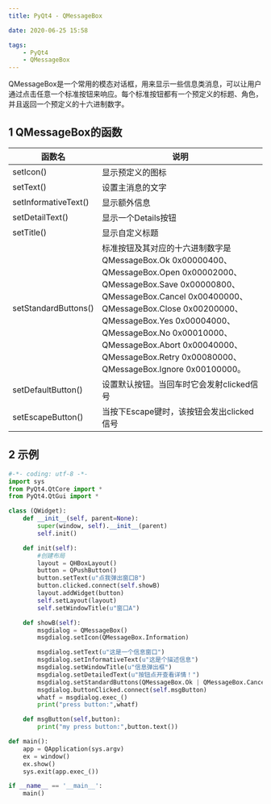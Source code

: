 ```yaml
---
title: PyQt4 - QMessageBox

date: 2020-06-25 15:58

tags:
    - PyQt4
    - QMessageBox
---
```

QMessageBox是一个常用的模态对话框，用来显示一些信息类消息，可以让用户通过点击任意一个标准按钮来响应。每个标准按钮都有一个预定义的标题、角色，并且返回一个预定义的十六进制数字。
## 1 QMessageBox的函数
函数名     | 说明
---------- |-----------
setIcon()               | 显示预定义的图标
setText()               | 设置主消息的文字
setInformativeText()    | 显示额外信息
setDetailText()         | 显示一个Details按钮
setTitle()              | 显示自定义标题
setStandardButtons()    | 标准按钮及其对应的十六进制数字是QMessageBox.Ok 0x00000400、QMessageBox.Open 0x00002000、QMessageBox.Save 0x00000800、QMessageBox.Cancel 0x00400000、QMessageBox.Close 0x00200000、QMessageBox.Yes 0x00004000、QMessageBox.No 0x00010000、QMessageBox.Abort 0x00040000、QMessageBox.Retry 0x00080000、QMessageBox.Ignore 0x00100000。
setDefaultButton()      | 设置默认按钮。当回车时它会发射clicked信号
setEscapeButton()       | 当按下Escape键时，该按钮会发出clicked信号

## 2 示例
```python
#-*- coding: utf-8 -*-
import sys
from PyQt4.QtCore import *
from PyQt4.QtGui import *

class (QWidget):
    def __init__(self, parent=None):
        super(window, self).__init__(parent)
        self.init()

    def init(self):
        #创建布局
        layout = QHBoxLayout()
        button = QPushButton()
        button.setText(u"点我弹出窗口B")
        button.clicked.connect(self.showB)
        layout.addWidget(button)
        self.setLayout(layout)
        self.setWindowTitle(u"窗口A")

    def showB(self):
        msgdialog = QMessageBox()
        msgdialog.setIcon(QMessageBox.Information)

        msgdialog.setText(u"这是一个信息窗口")
        msgdialog.setInformativeText(u"这是个描述信息")
        msgdialog.setWindowTitle(u"信息弹出框")
        msgdialog.setDetailedText(u"按钮点开查看详情！")
        msgdialog.setStandardButtons(QMessageBox.Ok | QMessageBox.Cancel)
        msgdialog.buttonClicked.connect(self.msgButton)
        whatf = msgdialog.exec_()
        print("press button:",whatf)

    def msgButton(self,button):
        print("my press button:",button.text())

def main():
    app = QApplication(sys.argv)
    ex = window()
    ex.show()
    sys.exit(app.exec_())

if __name__ == '__main__':
    main()
```
